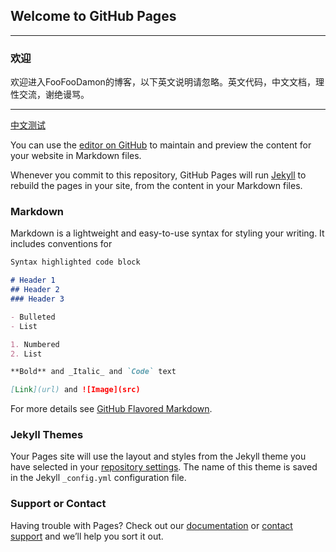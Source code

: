 ## Welcome to GitHub Pages

---------------------------------------------------------------------------

### 欢迎

欢迎进入FooFooDamon的博客，以下英文说明请忽略。英文代码，中文文档，理性交流，谢绝谩骂。

---------------------------------------------------------------------------

[中文测试](https://github.com/FooFooDamon/FooFooDamon.github.io/blob/master/_posts/2018-07-13-中文测试.md)

You can use the [editor on GitHub](https://github.com/FooFooDamon/FooFooDamon.github.io/edit/master/README.md) to maintain and preview the content for your website in Markdown files.

Whenever you commit to this repository, GitHub Pages will run [Jekyll](https://jekyllrb.com/) to rebuild the pages in your site, from the content in your Markdown files.

### Markdown

Markdown is a lightweight and easy-to-use syntax for styling your writing. It includes conventions for

```markdown
Syntax highlighted code block

# Header 1
## Header 2
### Header 3

- Bulleted
- List

1. Numbered
2. List

**Bold** and _Italic_ and `Code` text

[Link](url) and ![Image](src)
```

For more details see [GitHub Flavored Markdown](https://guides.github.com/features/mastering-markdown/).

### Jekyll Themes

Your Pages site will use the layout and styles from the Jekyll theme you have selected in your [repository settings](https://github.com/FooFooDamon/FooFooDamon.github.io/settings). The name of this theme is saved in the Jekyll `_config.yml` configuration file.

### Support or Contact

Having trouble with Pages? Check out our [documentation](https://help.github.com/categories/github-pages-basics/) or [contact support](https://github.com/contact) and we’ll help you sort it out.
